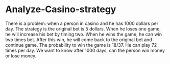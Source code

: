 # Analyze-Casino-strategy
There is a problem: when a person in casino and he has 1000 dollars per day. The strategy is the original bet is 5 dollars. When he loses one game, he will increase his bet by timing two. When he wins the game, he can win two times bet. After this win, he will come back to the original bet and continue game. The probability to win the game is 18/37. He can play 72 times per day. We want to know after 1000 days, can the person win money or lose money. 
